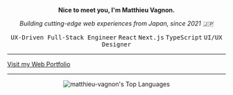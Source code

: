 **<p align="center">Nice to meet you, I'm Matthieu Vagnon.</p>**
*<p align="center">Building cutting-edge web experiences from Japan, since 2021 🇯🇵</p>*
<p align="center"><kbd>UX-Driven Full-Stack Engineer</kbd> <kbd>React</kbd> <kbd>Next.js</kbd> <kbd>TypeScript</kbd> <kbd>UI/UX Designer</kbd></p>

---

<a align="center" href="https://mvagnon.dev" target="_blank">Visit my Web Portfolio</a>

---

<div align="center">

![matthieu-vagnon's Top Languages](https://github-readme-stats.vercel.app/api/top-langs/?username=matthieu-vagnon&theme=graywhite&show_icons=true&hide_border=true)
  
</div>
